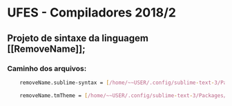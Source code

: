 # UFES - Compiladores 2018/2

## Projeto de sintaxe da linguagem [[RemoveName]];

### __Caminho dos arquivos__:
```bash
	removeName.sublime-syntax = [/home/~~USER/.config/sublime-text-3/Packages/User]
	
	removeName.tmTheme = [/home/~~USER/.config/sublime-text-3/Packages/removeName]
```
